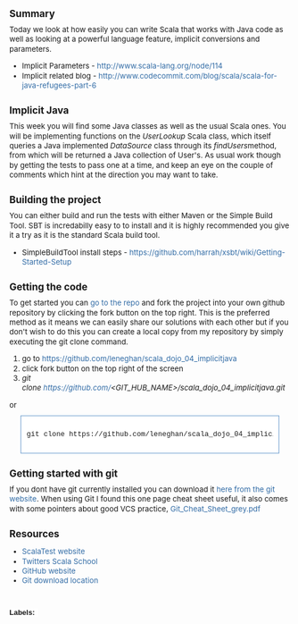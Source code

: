 <br />
<div class="wiki-content" style="font-size: 10pt; line-height: 13pt;">
<h4 style="font-size: 13pt; line-height: normal; margin-bottom: 4px; margin-left: 0px; margin-right: 0px; margin-top: 25px; padding-bottom: 0px; padding-left: 0px; padding-right: 0px; padding-top: 0px;">
Summary</h4>
<div style="font-size: 10pt; line-height: 13pt; margin-bottom: 10px; margin-top: 10px; padding-bottom: 0px; padding-left: 0px; padding-right: 0px; padding-top: 0px;">
Today we look at how easily you can write Scala that works with Java code as well as looking at a powerful language feature, implicit conversions and parameters.</div>
<ul style="font-size: 10pt; line-height: 13pt;">
<li style="font-size: 10pt; line-height: 13pt; margin-bottom: 0px; margin-left: 0px; margin-right: 0px; margin-top: 0px; padding-bottom: 0px; padding-left: 0px; padding-right: 0px; padding-top: 0px;">Implicit Parameters -&nbsp;<a class="external-link" href="http://www.scala-lang.org/node/114" rel="nofollow" style="color: #326ca6; outline-color: initial; outline-style: none; outline-width: initial; text-decoration: none;">http://www.scala-lang.org/node/114</a></li>
<li style="font-size: 10pt; line-height: 13pt; margin-bottom: 0px; margin-left: 0px; margin-right: 0px; margin-top: 0px; padding-bottom: 0px; padding-left: 0px; padding-right: 0px; padding-top: 0px;">Implicit related blog -&nbsp;<a class="external-link" href="http://www.codecommit.com/blog/scala/scala-for-java-refugees-part-6" rel="nofollow" style="color: #326ca6; outline-color: initial; outline-style: none; outline-width: initial; text-decoration: none;">http://www.codecommit.com/blog/scala/scala-for-java-refugees-part-6</a></li>
</ul>
<h4 style="font-size: 13pt; line-height: normal; margin-bottom: 4px; margin-left: 0px; margin-right: 0px; margin-top: 25px; padding-bottom: 0px; padding-left: 0px; padding-right: 0px; padding-top: 0px;">
<a href="" name="ScalaDojo04-implicitjava-ImplicitJava"></a>Implicit Java</h4>
<div style="font-size: 10pt; line-height: 13pt; margin-bottom: 10px; margin-top: 10px; padding-bottom: 0px; padding-left: 0px; padding-right: 0px; padding-top: 0px;">
This week you will find some Java classes as well as the usual Scala ones. You will be implementing functions on the&nbsp;<em>UserLookup</em>&nbsp;Scala class, which itself queries a Java implemented&nbsp;<em>DataSource</em>&nbsp;class through its&nbsp;<em>findUsers</em>method, from which will be returned a Java collection of User's. As usual work though by getting the tests to pass one at a time, and keep an eye on the couple of comments which hint at the direction you may want to take.</div>
<h4 style="font-size: 13pt; line-height: normal; margin-bottom: 4px; margin-left: 0px; margin-right: 0px; margin-top: 25px; padding-bottom: 0px; padding-left: 0px; padding-right: 0px; padding-top: 0px;">
<a href="" name="ScalaDojo04-implicitjava-Buildingtheproject"></a>Building the project</h4>
<div style="font-size: 10pt; line-height: 13pt; margin-bottom: 10px; margin-top: 10px; padding-bottom: 0px; padding-left: 0px; padding-right: 0px; padding-top: 0px;">
You can either build and run the tests with either Maven or the Simple Build Tool. SBT is incredabilly easy to to install and it is highly recommended you give it a try as it is the standard Scala build tool.</div>
<ul style="font-size: 10pt; line-height: 13pt;">
<li style="font-size: 10pt; line-height: 13pt; margin-bottom: 0px; margin-left: 0px; margin-right: 0px; margin-top: 0px; padding-bottom: 0px; padding-left: 0px; padding-right: 0px; padding-top: 0px;">SimpleBuildTool install steps -&nbsp;<a class="external-link" href="https://github.com/harrah/xsbt/wiki/Getting-Started-Setup" rel="nofollow" style="color: #326ca6; outline-color: initial; outline-style: none; outline-width: initial; text-decoration: none;">https://github.com/harrah/xsbt/wiki/Getting-Started-Setup</a></li>
</ul>
<h4 style="font-size: 13pt; line-height: normal; margin-bottom: 4px; margin-left: 0px; margin-right: 0px; margin-top: 25px; padding-bottom: 0px; padding-left: 0px; padding-right: 0px; padding-top: 0px;">
<a href="" name="ScalaDojo04-implicitjava-Gettingthecode"></a>Getting the code</h4>
<div style="font-size: 10pt; line-height: 13pt; margin-bottom: 10px; margin-top: 10px; padding-bottom: 0px; padding-left: 0px; padding-right: 0px; padding-top: 0px;">
To get started you can&nbsp;<a class="external-link" href="https://github.com/leneghan/scala_dojo_04_implicitjava" rel="nofollow" style="color: #326ca6; outline-color: initial; outline-style: none; outline-width: initial; text-decoration: none;">go to the repo</a>&nbsp;and fork the project into your own github repository by clicking the fork button on the top right. This is the preferred method as it means we can easily share our solutions with each other but if you don't wish to do this you can create a local copy from my repository by simply executing the git clone command.</div>
<ol style="font-size: 10pt; line-height: 13pt;">
<li style="font-size: 10pt; line-height: 13pt; margin-bottom: 0px; margin-left: 0px; margin-right: 0px; margin-top: 0px; padding-bottom: 0px; padding-left: 0px; padding-right: 0px; padding-top: 0px;">go to&nbsp;<a class="external-link" href="https://github.com/leneghan/scala_dojo_04_implicitjava" rel="nofollow" style="color: #326ca6; outline-color: initial; outline-style: none; outline-width: initial; text-decoration: none;">https://github.com/leneghan/scala_dojo_04_implicitjava</a></li>
<li style="font-size: 10pt; line-height: 13pt; margin-bottom: 0px; margin-left: 0px; margin-right: 0px; margin-top: 0px; padding-bottom: 0px; padding-left: 0px; padding-right: 0px; padding-top: 0px;">click fork button on the top right of the screen</li>
<li style="font-size: 10pt; line-height: 13pt; margin-bottom: 0px; margin-left: 0px; margin-right: 0px; margin-top: 0px; padding-bottom: 0px; padding-left: 0px; padding-right: 0px; padding-top: 0px;"><em>git clone&nbsp;<a class="external-link" href="https://github.com/" rel="nofollow" style="color: #326ca6; outline-color: initial; outline-style: none; outline-width: initial; text-decoration: none;">https://github.com/</a>&lt;GIT_HUB_NAME&gt;/scala_dojo_04_implicitjava.git</em></li>
</ol>
<div style="font-size: 10pt; line-height: 13pt; margin-bottom: 10px; margin-top: 10px; padding-bottom: 0px; padding-left: 0px; padding-right: 0px; padding-top: 0px;">
or</div>
<div class="preformatted panel" style="background-attachment: initial; background-clip: initial; background-color: white; background-image: initial; background-origin: initial; border-bottom-color: rgb(102, 153, 204); border-bottom-style: solid; border-bottom-width: 1px; border-left-color: rgb(102, 153, 204); border-left-style: solid; border-left-width: 1px; border-right-color: rgb(102, 153, 204); border-right-style: solid; border-right-width: 1px; border-top-color: rgb(102, 153, 204); border-top-style: solid; border-top-width: 1px; margin-bottom: 10px; margin-left: 20px; margin-right: 20px; margin-top: 10px; overflow-x: hidden; overflow-y: hidden; padding-bottom: 0px; padding-left: 0px; padding-right: 0px; padding-top: 0px;">
<div class="preformattedContent panelContent" style="background-attachment: initial; background-clip: initial; background-image: initial; background-origin: initial; font-size: 0.95em; margin-bottom: 0px; margin-left: 0px; margin-right: 0px; margin-top: 0px; padding-bottom: 12px; padding-left: 10px; padding-right: 10px; padding-top: 12px; text-align: left;">
<pre style="font-family: 'Courier New', Courier, monospace; line-height: 1.3; overflow-x: auto; overflow-y: auto; padding-bottom: 0px; padding-left: 0px; padding-right: 0px; padding-top: 0px;">git clone https://github.com/leneghan/scala_dojo_04_implicitjava.git
</pre>
</div>
</div>
<h4 style="font-size: 13pt; line-height: normal; margin-bottom: 4px; margin-left: 0px; margin-right: 0px; margin-top: 25px; padding-bottom: 0px; padding-left: 0px; padding-right: 0px; padding-top: 0px;">
<a href="" name="ScalaDojo04-implicitjava-Gettingstartedwithgit"></a>Getting started with git</h4>
<div style="font-size: 10pt; line-height: 13pt; margin-bottom: 10px; margin-top: 10px; padding-bottom: 0px; padding-left: 0px; padding-right: 0px; padding-top: 0px;">
If you dont have git currently installed you can download it&nbsp;<a class="external-link" href="http://git-scm.com/download" rel="nofollow" style="color: #326ca6; outline-color: initial; outline-style: none; outline-width: initial; text-decoration: none;">here from the git website</a>. When using Git I found this one page cheat sheet useful, it also comes with some pointers about good VCS practice,&nbsp;<a class="external-link" href="http://www.git-tower.com/files/cheatsheet/Git_Cheat_Sheet_grey.pdf" rel="nofollow" style="color: #326ca6; outline-color: initial; outline-style: none; outline-width: initial; text-decoration: none;">Git_Cheat_Sheet_grey.pdf</a></div>
<h4 style="font-size: 13pt; line-height: normal; margin-bottom: 4px; margin-left: 0px; margin-right: 0px; margin-top: 25px; padding-bottom: 0px; padding-left: 0px; padding-right: 0px; padding-top: 0px;">
<a href="" name="ScalaDojo04-implicitjava-Resources"></a>Resources</h4>
<ul style="font-size: 10pt; line-height: 13pt;">
<li style="font-size: 10pt; line-height: 13pt; margin-bottom: 0px; margin-left: 0px; margin-right: 0px; margin-top: 0px; padding-bottom: 0px; padding-left: 0px; padding-right: 0px; padding-top: 0px;"><a class="external-link" href="http://www.scalatest.org/" rel="nofollow" style="color: #326ca6; outline-color: initial; outline-style: none; outline-width: initial; text-decoration: none;">ScalaTest website</a></li>
<li style="font-size: 10pt; line-height: 13pt; margin-bottom: 0px; margin-left: 0px; margin-right: 0px; margin-top: 0px; padding-bottom: 0px; padding-left: 0px; padding-right: 0px; padding-top: 0px;"><a class="external-link" href="http://twitter.github.com/scala_school/" rel="nofollow" style="color: #326ca6; outline-color: initial; outline-style: none; outline-width: initial; text-decoration: none;">Twitters Scala School</a></li>
<li style="font-size: 10pt; line-height: 13pt; margin-bottom: 0px; margin-left: 0px; margin-right: 0px; margin-top: 0px; padding-bottom: 0px; padding-left: 0px; padding-right: 0px; padding-top: 0px;"><a class="external-link" href="https://github.com/" rel="nofollow" style="color: #326ca6; outline-color: initial; outline-style: none; outline-width: initial; text-decoration: none;">GitHub website</a></li>
<li style="font-size: 10pt; line-height: 13pt; margin-bottom: 0px; margin-left: 0px; margin-right: 0px; margin-top: 0px; padding-bottom: 0px; padding-left: 0px; padding-right: 0px; padding-top: 0px;"><a class="external-link" href="http://git-scm.com/download" rel="nofollow" style="color: #326ca6; outline-color: initial; outline-style: none; outline-width: initial; text-decoration: none;">Git download location</a></li>
</ul>
</div>
<div class="pageSection" id="labels-section" style="clear: both; margin-bottom: 5px; margin-top: 40px;">
<div class="labels-editor">
<span class="label-title" id="labels-section-title" style="background-color: white; display: inline; float: left; font-family: Arial, Helvetica, FreeSans, sans-serif; font-size: 13px; padding-right: 5px; text-align: left;"><b>Labels:</b></span><div>
<b><br /></b></div>
<div class="content-column" id="labels-section-content" style="background-color: white; font-family: Arial, Helvetica, FreeSans, sans-serif; font-size: 14px; line-height: 16px; padding-left: 55px; text-align: left;">
</div>
</div>
</div>
